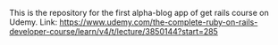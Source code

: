 This is the repository for the first alpha-blog app of get rails course on Udemy.
Link: https://www.udemy.com/the-complete-ruby-on-rails-developer-course/learn/v4/t/lecture/3850144?start=285

